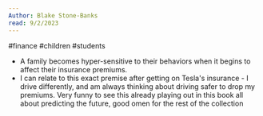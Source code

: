 ```yaml
---
Author: Blake Stone-Banks
read: 9/2/2023
---
```


#finance #children #students 

- A family becomes hyper-sensitive to their behaviors when it begins to affect their insurance premiums. 
- I can relate to this exact premise after getting on Tesla's insurance - I drive differently, and am always thinking about driving safer to drop my premiums. Very funny to see this already playing out in this book all about predicting the future, good omen for the rest of the collection 